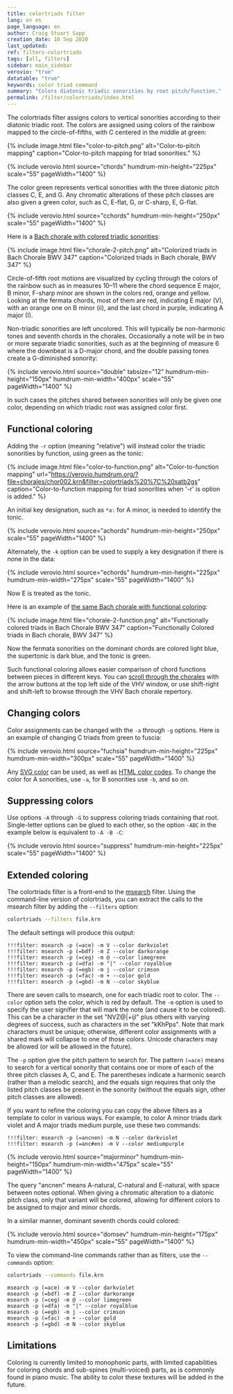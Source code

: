```yaml
---
title: colortriads filter
lang: en es
page_language: en
author: Craig Stuart Sapp
creation_date: 10 Sep 2020
last_updated:
ref: filters-colortriads
tags: [all, filters]
sidebar: main_sidebar
verovio: "true"
datatable: "true"
keywords: color triad command
summary: "Colors diatonic triadic sonorities by root pitch/function."
permalink: /filter/colortriads/index.html
---
```


The colortriads filter assigns colors to vertical sonorities 
according to their diatonic triadic root.  The colors are assigned
using colors of the rainbow mapped to the circle-of-fifths, with
C centered in the middle at green:

{% include image.html
	file="color-to-pitch.png"
	alt="Color-to-pitch mapping"
	caption="Color-to-pitch mapping for triad sonorities."
%}



{% include verovio.html
	source="chords"
	humdrum-min-height="225px"
	scale="55"
	pageWidth="1400"
%}
<script type="application/x-humdrum" id="chords">
**kern
4e 4g 4b
4b 4dd 4ff
4f 4a 4cc
4cc 4ee 4gg
4g 4b 4dd
4d 4f 4a
4a 4cc 4ee
=
*-
!!!filter: colortriads
</script>


The color green represents vertical sonorities with
the three diatonic pitch classes C, E, and G.  Any chromatic
alterations of these pitch classes are also given a green color,
such as C, E-flat, G, or C-sharp, E, G-flat.

{% include verovio.html
	source="cchords"
	humdrum-min-height="250px"
	scale="55"
	pageWidth="1400"
%}
<script type="application/x-humdrum" id="cchords">
**kern
4c 4e 4g
4cc 4e 4g
4cc 4g 4ee
4c 4g 4ee
4c 4e- 4g
4c# 4e- 4g#
4c# 4en 4g#
4c## 4e-- 4g# 4ee 4gg-
=
*-
!!!filter: colortriads
</script>



Here is a [Bach chorale with colored triadic sonorities](https://verovio.humdrum.org/?k=ey&file=chorales/chor001.krn&filter=colortriads%20%7C%20satb2gs):


{% include image.html
	file="chorale-2-pitch.png"
	alt="Colorized triads in Bach Chorale BWV 347"
	caption="Colorized triads in Bach chorale, BWV 347"
%}


Circle-of-fifth root motions are visualized by cycling through the
colors of the rainbow such as in measures 10&ndash;11 where the
chord sequence E major, B minor, F-sharp minor are shown in the
colors red, orange and yellow.  Looking at the fermata chords, most
of them are red, indicating E major (V), with an orange one on B
minor (ii), and the last chord in purple, indicating A major (I).

Non-triadic sonorities are left uncolored.  This will typically be
non-harmonic tones and seventh chords in the chorales.  Occasionally
a note will be in two or more separate triadic sonorities, such as
at the beginning of measure 6 where the downbeat is a D-major chord,
and the double passing tones create a G-diminished sonority:

{% include verovio.html
	source="double"
	tabsize="12"
	humdrum-min-height="150px"
	humdrum-min-width="400px"
	scale="55"
	pageWidth="1400"
%}
<script type="application/x-humdrum" id="double">
**kern	**kern	**kern	**kern
*k[f#c#g#]	*k[f#c#g#]	*k[f#c#g#]	*k[f#c#g#]
4D	4d	8f#L	8aL
.	.	8g#J	8bJ
*-	*-	*-	*-
!!!filter: colortriads | satb2gs
</script>

In such cases the pitches shared between sonorities will only be
given one color, depending on which triadic root was assigned color
first.



## Functional coloring ##

Adding the `-r` option (meaning "relative") will instead color the
triadic sonorities by function, using green as the tonic:

{% include image.html
	file="color-to-function.png"
	alt="Color-to-function mapping"
	url="https://verovio.humdrum.org/?file=chorales/chor002.krn&filter=colortriads%20%7C%20satb2gs"
	caption="Color-to-function mapping for triad sonorities when '-r' is option is added."
%}


An initial key designation, such as `*a:` for A minor, is needed
to identify the tonic.  

{% include verovio.html
	source="achords"
	humdrum-min-height="250px"
	scale="55"
	pageWidth="1400"
%}
<script type="application/x-humdrum" id="achords">
**kern
*a:
4e 4g 4b
4b 4dd 4ff
4f 4a 4cc
4cc 4ee 4gg
4g 4b 4dd
4d 4f 4a
4a 4cc 4ee
=
*-
!!!filter: colortriads -r
</script>

Alternately, the `-k` option can be used
to supply a key designation if there is none in the data:

{% include verovio.html
	source="echords"
	humdrum-min-height="225px"
	humdrum-min-width="275px"
	scale="55"
	pageWidth="1400"
%}
<script type="application/x-humdrum" id="echords">
**kern
4e 4g 4b
4b 4dd 4ff
4f 4a 4cc
4cc 4ee 4gg
4g 4b 4dd
4d 4f 4a
4a 4cc 4ee
=
*-
!!!filter: colortriads -r -k e
</script>

Now E is treated as the tonic.


Here is an example of [the same Bach chorale with functional coloring](https://verovio.humdrum.org/?file=chorales/chor002.krn&filter=colortriads%20-r%20%7C%20satb2gs):

{% include image.html
	file="chorale-2-function.png"
	alt="Functionally colored triads in Bach Chorale BWV 347"
	caption="Functionally Colored triads in Bach chorale, BWV 347"
%}


Now the fermata sonorities on the dominant chords are colored light
blue, the supertonic is dark blue, and the tonic is green.

Such functional coloring allows easier comparison of chord functions
between pieces in different keys.  You can [scroll through the
chorales](https://verovio.humdrum.org/?k=ey&file=chorales/chor001.krn&filter=colortriads%20-r%20%7C%20satb2gs)
with the arrow buttons at the top left side of the VHV window, or use
<span class="keypress">shift-right</span> and <span
class="keypress">shift-left</span> to browse through the VHV Bach
chorale repertory.


## Changing colors ##

Color assignments can be changed with the `-a` through `-g`
options.  Here is an example of changing C triads from green to fuscia:


{% include verovio.html
	source="fuchsia"
	humdrum-min-height="225px"
	humdrum-min-width="300px"
	scale="55"
	pageWidth="1400"
%}
<script type="application/x-humdrum" id="fuchsia">
**kern
4e 4g 4b
4b 4dd 4ff
4f 4a 4cc
4cc 4ee 4gg
4g 4b 4dd
4d 4f 4a
4a 4cc 4ee
=
*-
!!!filter: colortriads -c fuchsia
</script>

Any [SVG color](https://www.december.com/html/spec/colorsvg.html) can be used,
as well as [HTML color codes](https://htmlcolorcodes.com).  To change the color
for A sonorities, use `-a`, for B sonorities use `-b`, and so on.

## Suppressing colors ##

Use options `-A` through `-G` to suppress coloring triads containing
that root.  Single-letter options can be glued to each other, so the option
`-ABC` in the example below is equivalent to `-A -B -C`:


{% include verovio.html
	source="suppress"
	humdrum-min-height="225px"
	scale="55"
	pageWidth="1400"
%}
<script type="application/x-humdrum" id="suppress">
**kern
4e 4g 4b
4b 4dd 4ff
4f 4a 4cc
4cc 4ee 4gg
4g 4b 4dd
4d 4f 4a
4a 4cc 4ee
=
*-
!!!filter: colortriads -ABC
</script>

## Extended coloring ##

The colortriads filter is a front-end to the [msearch](/filters/msearch)
filter.  Using the command-line version of colortriads, you can extract
the calls to the msearch filter by adding the `--filters` option:

```bash
colortriads --filters file.krn
```

The default settings will produce this output:

```
!!!filter: msearch -p (=ace) -m V --color darkviolet
!!!filter: msearch -p (=bdf) -m Z --color darkorange
!!!filter: msearch -p (=ceg) -m @ --color limegreen
!!!filter: msearch -p (=dfa) -m "|" --color royalblue
!!!filter: msearch -p (=egb) -m j --color crimson
!!!filter: msearch -p (=fac) -m + --color gold
!!!filter: msearch -p (=gbd) -m N --color skyblue
```

There are seven calls to msearch, one for each triadic root to
color.  The `--color` option sets the color, which is red by default.
The `-m` option is used to specify the user signifier that will
mark the note (and cause it to be colored).  This can be a character
in the set "NVZ@|+ijl" plus others with varying degrees of success,
such as characters in the set "kKhPps".  Note that mark characters
must be unique; otherwise, different color assignments with a shared
mark will collapse to one of those colors.  Unicode characters may
be allowed (or will be allowed in the future).

The `-p` option give the pitch pattern to search for.  The pattern
`(=ace)` means to search for a vertical sonority that contains one
or more of each of the three pitch classes A, C, and E.  The
parentheses indicate a harmonic search (rather than a melodic
search), and the equals sign requires that only the listed pitch
classes be present in the sonority (without the equals sign, other
pitch classes are allowed).

If you want to refine the coloring you can copy the above filters
as a template to color in various ways.  For example, to color A
minor triads dark violet and A major triads medium purple, use these
two commands:



```
!!!filter: msearch -p (=ancnen) -m N --color darkviolet
!!!filter: msearch -p (=anc#en) -m V --color mediumpurple
```



{% include verovio.html
	source="majorminor"
	humdrum-min-height="150px"
	humdrum-min-width="475px"
	scale="55"
	pageWidth="1400"
%}
<script type="application/x-humdrum" id="majorminor">
**kern
4a 4cc 4ee
4a 4cc# 4ee
=
*-
!!!filter: msearch -p (=ancnen) -m N --color darkviolet
!!!filter: msearch -p (=anc#en) -m V --color mediumpurple
</script>



The query "ancnen" means A-natural, C-natural and E-natural, with
space between notes optional.  When giving a chromatic alteration
to a diatonic pitch class, only that variant will be colored,
allowing for different colors to be assigned to major and minor
chords.

In a similar manner, dominant seventh chords could colored:

{% include verovio.html
	source="domsev"
	humdrum-min-height="175px"
	humdrum-min-width="450px"
	scale="55"
	pageWidth="1400"
%}
<script type="application/x-humdrum" id="domsev">
**kern
4c 4e 4g
4g 4b 4dd
4g 4b 4dd 4ff
=
*-
!!!filter: colortriads
!!!filter: msearch -p (=gnbndnfn) -m l --color fuchsia
</script>

To view the command-line commands rather than as filters,
use the `--commands` option:


```bash
colortriads --commands file.krn
```

```
msearch -p (=ace) -m V --color darkviolet
msearch -p (=bdf) -m Z --color darkorange
msearch -p (=ceg) -m @ --color limegreen
msearch -p (=dfa) -m "|" --color royalblue
msearch -p (=egb) -m j --color crimson
msearch -p (=fac) -m + --color gold
msearch -p (=gbd) -m N --color skyblue
```


## Limitations ## 

Coloring is currently limited to monophonic parts, with limited
capabilities for coloring chords and sub-spines (multi-voiced) parts, as
is commonly found in piano music.  The ability to color these textures will
be added in the future.



